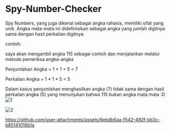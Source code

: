 # Spy-Number-Checker
Spy Numbers, yang juga dikenal sebagai angka rahasia, memiliki sifat yang unik. Angka mata-mata ini didefinisikan sebagai angka yang jumlah digitnya sama dengan hasil perkalian digitnya.





contoh:


saya akan mengambil angka 115 sebagai contoh dan menjalankan melalui metode pemeriksa angka-angka 


Penjumlahan Angka = 1 + 1 + 5 = 7


Perkalian Angka = 1 * 1 * 5 = 5 


Dalam kasus penjumlahan menghasilkan angka (7) tidak sama dengan hasil perkalian angka (5) yang menunjukan bahwa 115 bukan angka mata mata :D 
![1](https://github.com/user-attachments/assets/164890ff-856d-4254-b750-4c5680feadea)


![2](https://github.com/user-attachments/assets/5c4b2dc5-1d94-43f0-941d-53dd400ac402)




https://github.com/user-attachments/assets/6ebdb6aa-f542-492f-bb3c-b85141016b1a


